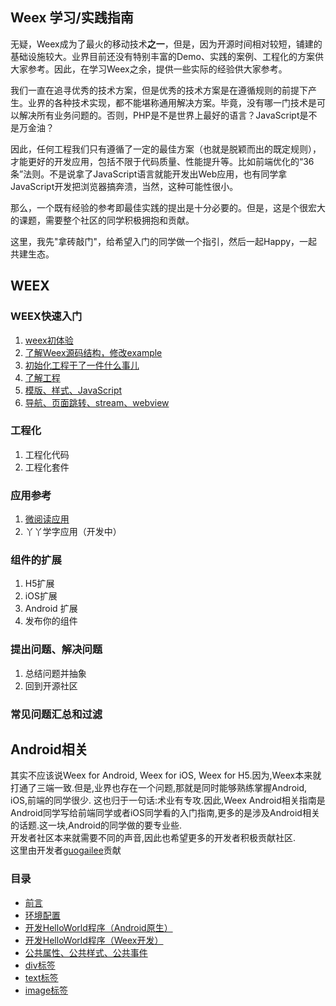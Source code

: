 ## Weex 学习/实践指南
无疑，Weex成为了最火的移动技术**之一**，但是，因为开源时间相对较短，铺建的基础设施较大。业界目前还没有特别丰富的Demo、实践的案例、工程化的方案供大家参考。因此，在学习Weex之余，提供一些实际的经验供大家参考。             

我们一直在追寻优秀的技术方案，但是优秀的技术方案是在遵循规则的前提下产生。业界的各种技术实现，都不能堪称通用解决方案。毕竟，没有哪一门技术是可以解决所有业务问题的。否则，PHP是不是世界上最好的语言？JavaScript是不是万金油？ 
     
因此，任何工程我们只有遵循了一定的最佳方案（也就是脱颖而出的既定规则），才能更好的开发应用，包括不限于代码质量、性能提升等。比如前端优化的“36条”法则。不是说拿了JavaScript语言就能开发出Web应用，也有同学拿JavaScript开发把浏览器搞奔溃，当然，这种可能性很小。
     
那么，一个既有经验的参考即最佳实践的提出是十分必要的。但是，这是个很宏大的课题，需要整个社区的同学积极拥抱和贡献。

这里，我先"拿砖敲门"，给希望入门的同学做一个指引，然后一起Happy，一起共建生态。        


## WEEX    
### WEEX快速入门        
1. [weex初体验](https://vczero.github.io/weex-learning/001_helloworld.html)      
2. [了解Weex源码结构，修改example](https://vczero.github.io/weex-learning/002_modify_example.html)       
3. [初始化工程干了一件什么事儿](https://vczero.github.io/weex-learning/003_init_project.html)                       
4. [了解工程](https://vczero.github.io/weex-learning/004_project.html)    
5. [模版、样式、JavaScript](https://vczero.github.io/weex-learning/005_t_s_s.html)   
6. [导航、页面跳转、stream、webview](https://vczero.github.io/weex-learning/006_navigation.html)  
    

### 工程化
1. 工程化代码       
2. 工程化套件         

### 应用参考        
1. [微阅读应用](https://github.com/vczero/weex-yy)         
2. 丫丫学字应用（开发中）         

### 组件的扩展   
1. H5扩展     
2. iOS扩展    
3. Android 扩展     
4. 发布你的组件        

### 提出问题、解决问题      
1. 总结问题并抽象     
2. 回到开源社区             

### 常见问题汇总和过滤    
  

## Android相关            
其实不应该说Weex for Android, Weex for iOS, Weex for H5.因为,Weex本来就打通了三端一致.但是,业界也存在一个问题,那就是同时能够熟练掌握Android, iOS,前端的同学很少.
这也归于一句话:术业有专攻.因此,Weex Android相关指南是Android同学写给前端同学或者iOS同学看的入门指南,更多的是涉及Android相关的话题.这一块,Android的同学做的要专业些.         
开发者社区本来就需要不同的声音,因此也希望更多的开发者积极贡献社区.        
这里由开发者[guogailee](https://github.com/guogailee)贡献

### 目录
- [前言](https://vczero.github.io/weex-learning/android/004_Preface.html)
- [环境配置](https://vczero.github.io/weex-learning/android/001_EnvironmentConfig.html)
- [开发HelloWorld程序（Android原生）](https://vczero.github.io/weex-learning/android/002_HelloWorldBuildInNative.html)
- [开发HelloWorld程序（Weex开发）](https://vczero.github.io/weex-learning/android/003_HelloWorldBuildInWeex.html)
- [公共属性、公共样式、公共事件](https://vczero.github.io/weex-learning/android/005_common.html)
- [div标签](https://vczero.github.io/weex-learning/android/006_div.html)
- [text标签](https://vczero.github.io/weex-learning/android/007_text.html)
- [image标签](https://vczero.github.io/weex-learning/android/008_image.html)  